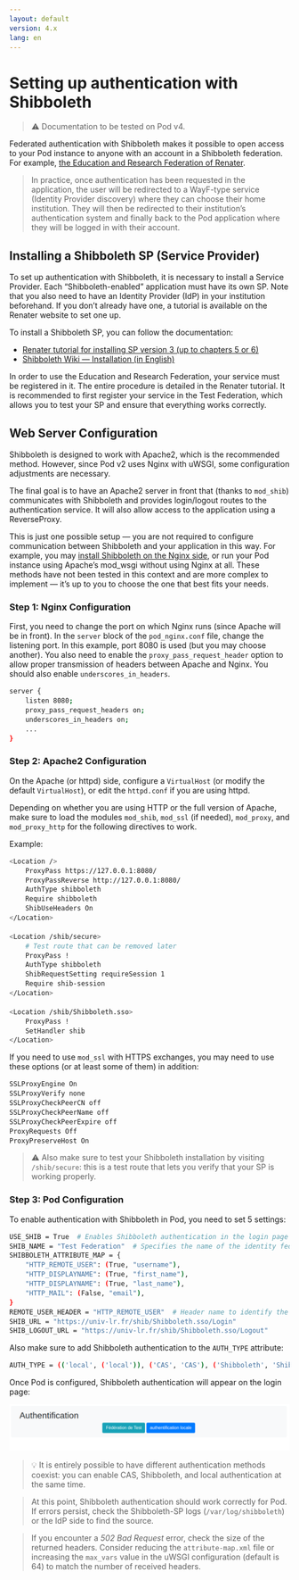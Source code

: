 ```yaml
---
layout: default
version: 4.x
lang: en
---
```


# Setting up authentication with Shibboleth

> ⚠️ Documentation to be tested on Pod v4.

Federated authentication with Shibboleth makes it possible to open access to your Pod instance to anyone with an account in a Shibboleth federation. For example, [the Education and Research Federation of Renater](services.renater.fr).

> In practice, once authentication has been requested in the application, the user will be redirected to a WayF-type service (Identity Provider discovery) where they can choose their home institution. They will then be redirected to their institution’s authentication system and finally back to the Pod application where they will be logged in with their account.

## Installing a Shibboleth SP (Service Provider)

To set up authentication with Shibboleth, it is necessary to install a Service Provider. Each “Shibboleth-enabled” application must have its own SP. Note that you also need to have an Identity Provider (IdP) in your institution beforehand. If you don’t already have one, a tutorial is available on the Renater website to set one up.

To install a Shibboleth SP, you can follow the documentation:

* [Renater tutorial for installing SP version 3 (up to chapters 5 or 6)](https://services.renater.fr/federation/documentation/guides-installation/sp3/chap01)
* [Shibboleth Wiki — Installation (in English)](https://wiki.shibboleth.net/confluence/display/SP3/Installation)

In order to use the Education and Research Federation, your service must be registered in it. The entire procedure is detailed in the Renater tutorial. It is recommended to first register your service in the Test Federation, which allows you to test your SP and ensure that everything works correctly.

## Web Server Configuration

Shibboleth is designed to work with Apache2, which is the recommended method. However, since Pod v2 uses Nginx with uWSGI, some configuration adjustments are necessary.

The final goal is to have an Apache2 server in front that (thanks to `mod_shib`) communicates with Shibboleth and provides login/logout routes to the authentication service. It will also allow access to the application using a ReverseProxy.

This is just one possible setup — you are not required to configure communication between Shibboleth and your application in this way. For example, you may [install Shibboleth on the Nginx side](https://wiki.shibboleth.net), or run your Pod instance using Apache’s mod_wsgi without using Nginx at all. These methods have not been tested in this context and are more complex to implement — it’s up to you to choose the one that best fits your needs.

### Step 1: Nginx Configuration

First, you need to change the port on which Nginx runs (since Apache will be in front). In the `server` block of the `pod_nginx.conf` file, change the listening port. In this example, port 8080 is used (but you may choose another). You also need to enable the `proxy_pass_request_header` option to allow proper transmission of headers between Apache and Nginx. You should also enable `underscores_in_headers`.

```bash
server {
    listen 8080;
    proxy_pass_request_headers on;
    underscores_in_headers on;
    ...
}
````

### Step 2: Apache2 Configuration

On the Apache (or httpd) side, configure a `VirtualHost` (or modify the default `VirtualHost`), or edit the `httpd.conf` if you are using httpd.

Depending on whether you are using HTTP or the full version of Apache, make sure to load the modules `mod_shib`, `mod_ssl` (if needed), `mod_proxy`, and `mod_proxy_http` for the following directives to work.

Example:

```bash
<Location />
    ProxyPass https://127.0.0.1:8080/
    ProxyPassReverse http://127.0.0.1:8080/
    AuthType shibboleth
    Require shibboleth
    ShibUseHeaders On
</Location>

<Location /shib/secure>
    # Test route that can be removed later
    ProxyPass !
    AuthType shibboleth
    ShibRequestSetting requireSession 1
    Require shib-session
</Location>

<Location /shib/Shibboleth.sso>
    ProxyPass !
    SetHandler shib
</Location>
```

If you need to use `mod_ssl` with HTTPS exchanges, you may need to use these options (or at least some of them) in addition:

```bash
SSLProxyEngine On
SSLProxyVerify none
SSLProxyCheckPeerCN off
SSLProxyCheckPeerName off
SSLProxyCheckPeerExpire off
ProxyRequests Off
ProxyPreserveHost On
```

> ⚠️ Also make sure to test your Shibboleth installation by visiting `/shib/secure`: this is a test route that lets you verify that your SP is working properly.

### Step 3: Pod Configuration

To enable authentication with Shibboleth in Pod, you need to set 5 settings:

```bash
USE_SHIB = True  # Enables Shibboleth authentication in the login page
SHIB_NAME = "Test Federation"  # Specifies the name of the identity federation to be displayed
SHIBBOLETH_ATTRIBUTE_MAP = {
    "HTTP_REMOTE_USER": (True, "username"),
    "HTTP_DISPLAYNAME": (True, "first_name"),
    "HTTP_DISPLAYNAME": (True, "last_name"),
    "HTTP_MAIL": (False, "email"),
}
REMOTE_USER_HEADER = "HTTP_REMOTE_USER"  # Header name to identify the logged-in user
SHIB_URL = "https://univ-lr.fr/shib/Shibboleth.sso/Login"
SHIB_LOGOUT_URL = "https://univ-lr.fr/shib/Shibboleth.sso/Logout"
```

Also make sure to add Shibboleth authentication to the `AUTH_TYPE` attribute:

```bash
AUTH_TYPE = (('local', ('local')), ('CAS', 'CAS'), ('Shibboleth', 'Shibboleth'))
```

Once Pod is configured, Shibboleth authentication will appear on the login page:

![Shibboleth Authentication](shibboleth_screens/shibboleth1.png)

> 💡 It is entirely possible to have different authentication methods coexist: you can enable CAS, Shibboleth, and local authentication at the same time.

> At this point, Shibboleth authentication should work correctly for Pod. If errors persist, check the Shibboleth-SP logs (`/var/log/shibboleth`) or the IdP side to find the source.

> If you encounter a *502 Bad Request* error, check the size of the returned headers. Consider reducing the `attribute-map.xml` file or increasing the `max_vars` value in the uWSGI configuration (default is 64) to match the number of received headers.
